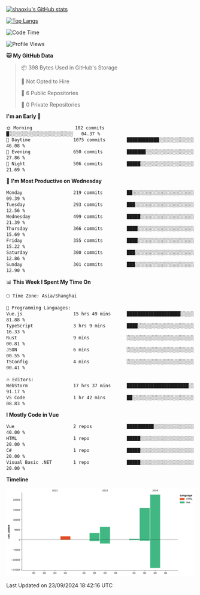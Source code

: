 [![shaoxiu's GitHub stats](https://github-readme-stats.vercel.app/api?username=shaoxiu&count_private=true&show_icons=true)](https://github.com/anuraghazra/github-readme-stats)

[![Top Langs](https://github-readme-stats.vercel.app/api/top-langs/?username=shaoxiu&layout=compact)](https://github.com/anuraghazra/github-readme-stats)


<!--START_SECTION:waka-->
![Code Time](http://img.shields.io/badge/Code%20Time-58%20hrs%2037%20mins-blue)

![Profile Views](http://img.shields.io/badge/Profile%20Views-1-blue)

**🐱 My GitHub Data** 

> 📦 398 Bytes Used in GitHub's Storage 
 > 
> 🚫 Not Opted to Hire
 > 
> 📜 6 Public Repositories 
 > 
> 🔑 0 Private Repositories 
 > 
**I'm an Early 🐤** 

```text
🌞 Morning                102 commits         █░░░░░░░░░░░░░░░░░░░░░░░░   04.37 % 
🌆 Daytime                1075 commits        ████████████░░░░░░░░░░░░░   46.08 % 
🌃 Evening                650 commits         ███████░░░░░░░░░░░░░░░░░░   27.86 % 
🌙 Night                  506 commits         █████░░░░░░░░░░░░░░░░░░░░   21.69 % 
```
📅 **I'm Most Productive on Wednesday** 

```text
Monday                   219 commits         ██░░░░░░░░░░░░░░░░░░░░░░░   09.39 % 
Tuesday                  293 commits         ███░░░░░░░░░░░░░░░░░░░░░░   12.56 % 
Wednesday                499 commits         █████░░░░░░░░░░░░░░░░░░░░   21.39 % 
Thursday                 366 commits         ████░░░░░░░░░░░░░░░░░░░░░   15.69 % 
Friday                   355 commits         ████░░░░░░░░░░░░░░░░░░░░░   15.22 % 
Saturday                 300 commits         ███░░░░░░░░░░░░░░░░░░░░░░   12.86 % 
Sunday                   301 commits         ███░░░░░░░░░░░░░░░░░░░░░░   12.90 % 
```


📊 **This Week I Spent My Time On** 

```text
🕑︎ Time Zone: Asia/Shanghai

💬 Programming Languages: 
Vue.js                   15 hrs 49 mins      ████████████████████░░░░░   81.88 % 
TypeScript               3 hrs 9 mins        ████░░░░░░░░░░░░░░░░░░░░░   16.33 % 
Rust                     9 mins              ░░░░░░░░░░░░░░░░░░░░░░░░░   00.81 % 
JSON                     6 mins              ░░░░░░░░░░░░░░░░░░░░░░░░░   00.55 % 
TSConfig                 4 mins              ░░░░░░░░░░░░░░░░░░░░░░░░░   00.41 % 

🔥 Editors: 
WebStorm                 17 hrs 37 mins      ███████████████████████░░   91.17 % 
VS Code                  1 hr 42 mins        ██░░░░░░░░░░░░░░░░░░░░░░░   08.83 % 
```

**I Mostly Code in Vue** 

```text
Vue                      2 repos             ██████████░░░░░░░░░░░░░░░   40.00 % 
HTML                     1 repo              █████░░░░░░░░░░░░░░░░░░░░   20.00 % 
C#                       1 repo              █████░░░░░░░░░░░░░░░░░░░░   20.00 % 
Visual Basic .NET        1 repo              █████░░░░░░░░░░░░░░░░░░░░   20.00 % 
```



**Timeline**

![Lines of Code chart](https://raw.githubusercontent.com/shaoxiu/shaoxiu/main/assets/bar_graph.png)


 Last Updated on 23/09/2024 18:42:16 UTC
<!--END_SECTION:waka-->
